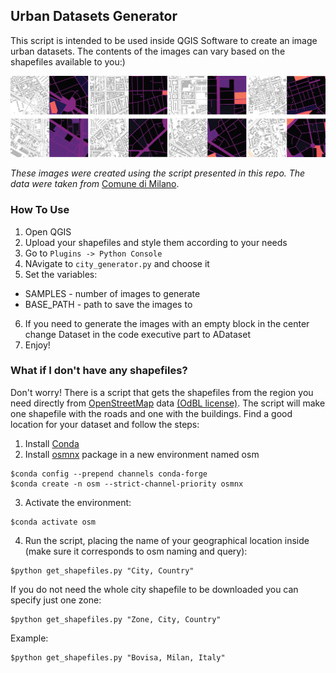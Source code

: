 ## Urban Datasets Generator

This script is intended to be used inside QGIS Software to create an image urban datasets. The contents of the images can vary based on the shapefiles available to you:)

<img src="dataset_example1.png" width="1000"/>

_These images were created using the script presented in this repo. The data were taken from_ <a href="https://dati.comune.milano.it/">Comune di Milano</a>.

### How To Use

1. Open QGIS
2. Upload your shapefiles and style them according to your needs
3. Go to ```Plugins -> Python Console```
4. NAvigate to ```city_generator.py``` and choose it
5. Set the variables:
* SAMPLES - number of images to generate
* BASE_PATH - path to save the images to
6. If you need to generate the images with an empty block in the center change Dataset in the code executive part to ADataset
7. Enjoy!

### What if I don't have any shapefiles?

Don't worry! There is a script that gets the shapefiles from the region you need directly from <a href="https://www.openstreetmap.org/">OpenStreetMap</a> data <a href="https://opendatacommons.org/licenses/odbl/">(OdBL license)</a>. The script will make one shapefile with the roads and one with the buildings. Find a good location for your dataset and follow the steps:

1. Install <a href="https://www.anaconda.com/products/individual">Conda</a>
2. Install <a href="https://osmnx.readthedocs.io/en/stable/">osmnx</a> package in a new environment named osm

```
$conda config --prepend channels conda-forge
$conda create -n osm --strict-channel-priority osmnx
```
  
3. Activate the environment:
```
$conda activate osm
```
  
4. Run the script, placing the name of your geographical location inside (make sure it corresponds to osm naming and query):
```
$python get_shapefiles.py "City, Country"
```
If you do not need the whole city shapefile to be downloaded you can specify just one zone:
```
$python get_shapefiles.py "Zone, City, Country"
```
Example:
```
$python get_shapefiles.py "Bovisa, Milan, Italy"
```
